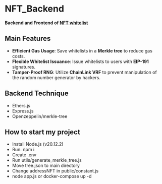 # NFT_Backend

**Backend and Frontend of [NFT whitelist](https://github.com/nghdavid/NFT)**

## Main Features

- **Efficient Gas Usage**: Save whitelists in a **Merkle tree** to reduce gas costs.
- **Flexible Whitelist Issuance**: Issue whitelists to users with **EIP-191** signatures.
- **Tamper-Proof RNG**: Utilize **ChainLink VRF** to prevent manipulation of the random number generator by hackers.

## Backend Technique
- Ethers.js
- Express.js
- Openzeppelin/merkle-tree

## How to start my project
- Install Node.js (v20.12.2)
- Run: npm i
- Create .env
- Run utils/generate_merkle_tree.js
- Move tree.json to main directory
- Change addressNFT in public/constant.js
- node app.js or docker-compose up -d

